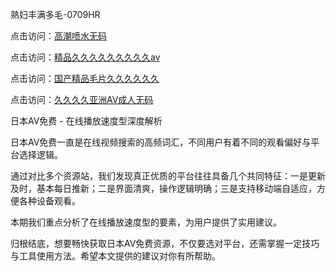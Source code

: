 熟妇丰满多毛-0709HR

点击访问：<a href="https://heiliaozj3tjd.pages.dev">高潮喷水无码</a>

点击访问：<a href="https://heiliaoxqkkct.pages.dev">精品久久久久久久久久久aⅴ</a>

点击访问：<a href="https://heiliaoll4qsx.pages.dev">国产精品毛片久久久久久久</a>

点击访问：<a href="https://heiliaozj3tjd.pages.dev">久久久久亚洲AV成人无码</a>


日本AV免费 - 在线播放速度型深度解析

日本AV免费一直是在线视频搜索的高频词汇，不同用户有着不同的观看偏好与平台选择逻辑。

通过对比多个资源站，我们发现真正优质的平台往往具备几个共同特征：一是更新及时，基本每日推新；二是界面清爽，操作逻辑明确；三是支持移动端自适应，方便各种设备观看。

本期我们重点分析了在线播放速度型的要素，为用户提供了实用建议。

归根结底，想要畅快获取日本AV免费资源，不仅要选对平台，还需掌握一定技巧与工具使用方法。希望本文提供的建议对你有所帮助。



<span style="display:none;">[Canonical link]( https://github.com/ht20250709/254532 ）</span>
